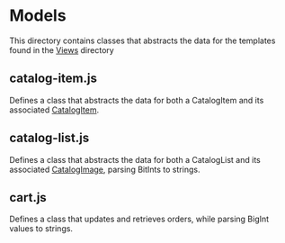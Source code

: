 # Models

This directory contains classes that abstracts the data for the templates found in the [Views](../views/README.md) directory

## catalog-item.js

Defines a class that abstracts the data for both a CatalogItem and its associated [CatalogItem](https://developer.squareup.com/reference/square/objects/CatalogItem). 

## catalog-list.js

Defines a class that abstracts the data for both a CatalogList and its associated [CatalogImage](https://developer.squareup.com/reference/square/objects/CatalogImage), parsing BitInts to strings. 

## cart.js
Defines a class that updates and retrieves orders, while parsing BigInt values to strings.



